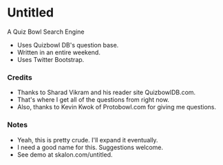 Untitled
=============
A Quiz Bowl Search Engine

- Uses Quizbowl DB's question base.
- Written in an entire weekend.
- Uses Twitter Bootstrap.

### Credits
- Thanks to Sharad Vikram and his reader site QuizbowlDB.com.
- That's where I get all of the questions from right now.
- Also, thanks to Kevin Kwok of Protobowl.com for giving me questions.

### Notes
- Yeah, this is pretty crude. I'll expand it eventually.
- I need a good name for this. Suggestions welcome.
- See demo at skalon.com/untitled.